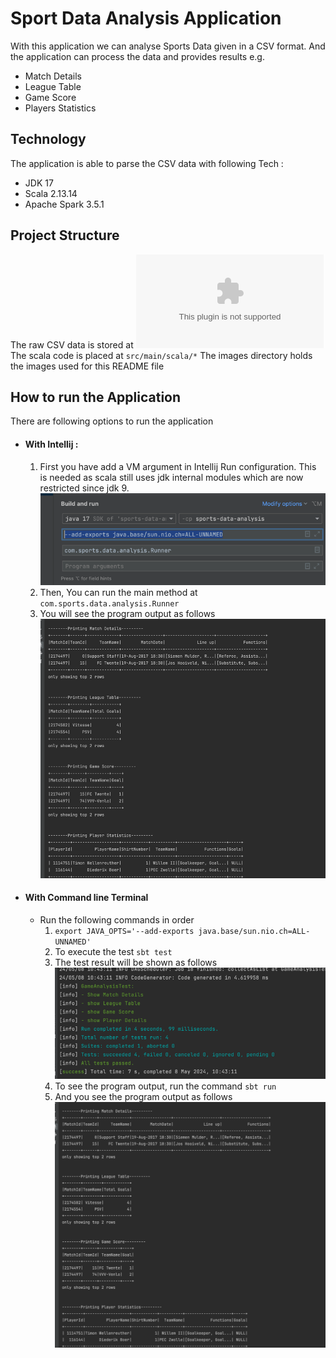 # Sport Data Analysis Application

With this application we can analyse Sports Data given in a CSV format. And the application can process the data and provides results e.g.
- Match Details
- League Table
- Game Score
- Players Statistics

## Technology
The application is able to parse the CSV data with following Tech :
- JDK 17
- Scala 2.13.14
- Apache Spark 3.5.1

## Project Structure
The raw CSV data is stored at ![Raw Data](/data/Dataset%202rounds%20Eredivie%2020172018.csv)
The scala code is placed at `src/main/scala/*`
The images directory holds the images used for this README file



## How to run the Application
There are following options to run the application
- #### With Intellij : 
  1. First you have add a VM argument in Intellij Run configuration. This is needed as scala still uses jdk internal modules which are now restricted since jdk 9. 
    ![VM Options](/images/vm-options.png)
  2. Then, You can run the main method at `com.sports.data.analysis.Runner`
  3. You will see the program output as follows
  ![Program Output](/images/program-output.png)
- #### With Command line Terminal 
  - Run the following commands in order
    1. `export JAVA_OPTS='--add-exports java.base/sun.nio.ch=ALL-UNNAMED'` 
    2. To execute the test `sbt test`
    3. The test result will be shown as follows
       ![Test Results](/images/test-results.png)
    4. To see the program output, run the command `sbt run`
    5. And you see the program output as follows
    ![Program Output](/images/program-output.png)
